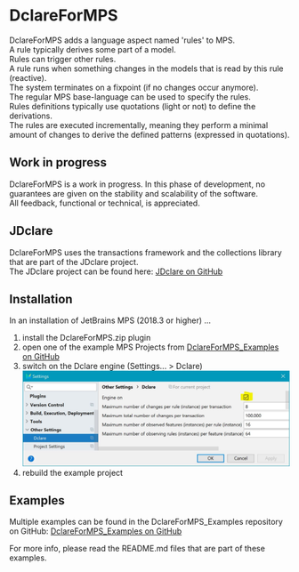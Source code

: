# DclareForMPS
DclareForMPS adds a language aspect named 'rules' to MPS.  
A rule typically derives some part of a model.  
Rules can trigger other rules.  
A rule runs when something changes in the models that is read by this rule (reactive).  
The system terminates on a fixpoint (if no changes occur anymore).  
The regular MPS base-language can be used to specify the rules.  
Rules definitions typically use quotations (light or not) to define the derivations.  
The rules are executed incrementally, meaning they perform a minimal amount of changes to derive the defined patterns (expressed in quotations).

## Work in progress
DclareForMPS is a work in progress. In this phase of development, no guarantees are given on the stability and scalability of the software.  
All feedback, functional or technical, is appreciated.

## JDclare
DclareForMPS uses the transactions framework and the collections library that are part of the JDclare project.  
The JDclare project can be found here: [JDclare on GitHub](https://github.com/ModelingValueGroup/jdclare)

## Installation
In an installation of JetBrains MPS (2018.3 or higher) ...  
1. install the DclareForMPS.zip plugin  
2. open one of the example MPS Projects from [DclareForMPS_Examples on GitHub](https://github.com/ModelingValueGroup/DclareForMPS_Examples)  
3. switch on the Dclare engine (Settings... > Dclare)  
![picture alt](docs/engineOn.jpg "Engine on")  
4. rebuild the example project  

## Examples
Multiple examples can be found in the DclareForMPS_Examples repository on GitHub:
[DclareForMPS_Examples on GitHub](https://github.com/ModelingValueGroup/DclareForMPS_Examples)

For more info, please read the README.md files that are part of these examples.
